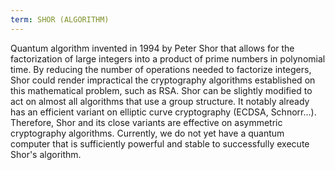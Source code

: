 ```yaml
---
term: SHOR (ALGORITHM)
---
```


Quantum algorithm invented in 1994 by Peter Shor that allows for the factorization of large integers into a product of prime numbers in polynomial time. By reducing the number of operations needed to factorize integers, Shor could render impractical the cryptography algorithms established on this mathematical problem, such as RSA. Shor can be slightly modified to act on almost all algorithms that use a group structure. It notably already has an efficient variant on elliptic curve cryptography (ECDSA, Schnorr...). Therefore, Shor and its close variants are effective on asymmetric cryptography algorithms. Currently, we do not yet have a quantum computer that is sufficiently powerful and stable to successfully execute Shor's algorithm.